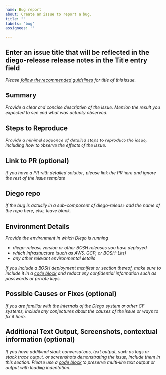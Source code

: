 ```yaml
---
name: Bug report
about: Create an issue to report a bug.
title: ""
labels: 'bug'
assignees: ''

---
```


## Enter an issue title that will be reflected in the diego-release release notes in the Title entry field

*Please [follow the recommended guidelines](https://github.com/github-tools/github-release-notes#help--to-write-wonderful-stuff-issues) for title of this issue.*

## Summary

*Provide a clear and concise description of the issue. Mention the result you expected to see and what was actually observed.*

## Steps to Reproduce

*Provide a minimal sequence of detailed steps to reproduce the issue, including how to observe the effects of the issue.*

## Link to PR (optional)
*if you have a PR with detailed solution, please link the PR here and ignore the rest of the issue template*

## Diego repo

*If the bug is actually in a sub-component of diego-release add the name of the repo here, else, leave blank.*



## Environment Details 

*Provide the environment in which Diego is running* 
- *diego-release version or other BOSH releases you have deployed*
- *which infrastructure (such as AWS, GCP, or BOSH-Lite)*
- *any other relevant environmental details* 

*If you include a BOSH deployment manifest or section thereof, make sure to include it in a [code block](https://help.github.com/articles/creating-and-highlighting-code-blocks/) and redact any confidential information such as passwords or private keys.*

## Possible Causes or Fixes (optional)

*If you are familiar with the internals of the Diego system or other CF systems, include any conjectures about the causes of the issue or ways to fix it here.*


## Additional Text Output, Screenshots, contextual information (optional)

*If you have additonal slack conversations, text output, such as logs or stack trace output, or screenshots demonstrating the issue, include them in this section. Please use a [code block](https://help.github.com/articles/creating-and-highlighting-code-blocks/) to preserve multi-line text output or output with leading indentation.*
